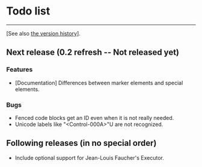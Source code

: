 Todo list
=========

---------------------------

\[See also [the version history](/rexx-parser/doc/history/)\].

Next release (0.2 refresh -- Not released yet)
-----------------------------------------------

### Features

+ [Documentation] Differences between marker elements and special elements.

### Bugs

+ Fenced code blocks get an ID even when it is not really needed.
+ Unicode labels like "&lt;Control-000A&gt;"U are not recognized.

Following releases (in no special order)
----------------------------------------

+ Include optional support for Jean-Louis Faucher's Executor.
